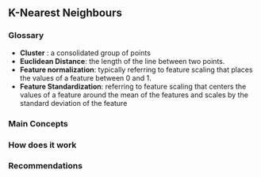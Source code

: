 ## K-Nearest Neighbours

### Glossary 
* **Cluster** : a consolidated group of points 
* **Euclidean Distance**: the length of the line between two points. 
* **Feature normalization**: typically referring to feature scaling that places the values of a feature between 0 and 1. 
* **Feature Standardization**: referring to feature scaling that centers the values of a feature around the mean of the features and scales by the standard deviation of the feature

### Main Concepts


### How does it work 


### Recommendations 
